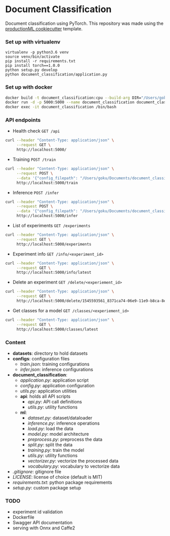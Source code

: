# Document Classification

Document classification using PyTorch. This repository was made using the [productionML cookiecutter](https://github.com/practicalAI/productionML) template.

### Set up with virtualenv
```
virtualenv -p python3.6 venv
source venv/bin/activate
pip install -r requirements.txt
pip install torch==1.0.0
python setup.py develop
python document_classification/application.py
```

### Set up with docker
```bash
docker build -t document_classification:cpu --build-arg DIR="/Users/goku/Documents/document_classification" -f Dockerfile.cpu .
docker run -d -p 5000:5000 --name document_classification document_classification:cpu
docker exec -it document_classification /bin/bash
```

### API endpoints
- Health check `GET /api`
```bash
curl --header "Content-Type: application/json" \
     --request GET \
     http://localhost:5000/
```

- Training `POST /train`
```bash
curl --header "Content-Type: application/json" \
     --request POST \
     --data '{"config_filepath": "/Users/goku/Documents/document_classification/configs/train.json"}' \
     http://localhost:5000/train
```

- Inference `POST /infer`
```bash
curl --header "Content-Type: application/json" \
     --request POST \
     --data '{"config_filepath": "/Users/goku/Documents/document_classification/configs/infer.json"}' \
     http://localhost:5000/infer
```

- List of experiments `GET /experiments`
```bash
curl --header "Content-Type: application/json" \
     --request GET \
     http://localhost:5000/experiments
```

- Experiment info `GET /info/<experiment_id>`
```bash
curl --header "Content-Type: application/json" \
     --request GET \
     http://localhost:5000/info/latest
```

- Delete an experiment `GET /delete/<experiement_id>`
```bash
curl --header "Content-Type: application/json" \
     --request GET \
     http://localhost:5000/delete/1545593561_8371ca74-06e9-11e9-b8ca-8e0065915101
```

- Get classes for a model `GET /classes/<experiement_id>`
```bash
curl --header "Content-Type: application/json" \
     --request GET \
     http://localhost:5000/classes/latest
```

### Content
- **datasets**: directory to hold datasets
- **configs**: configuration files
    - *train.json*: training configurations
    - *infer.json*: inference configurations
- **document_classification**:
    - *application.py*: application script
    - *config.py*: application configuration
    - *utils.py*: application utilities
    - **api**: holds all API scripts
        - *api.py*: API call definitions
        - *utils.py*: utility functions
    - **ml**:
        - *dataset.py*: dataset/dataloader
        - *inference.py*: inference operations
        - *load.py*: load the data
        - *model.py*: model architecture
        - *preprocess.py*: preprocess the data
        - *split.py*: split the data
        - *training.py*: train the model
        - *utils.py*: utility functions
        - *vectorizer.py*: vectorize the processed data
        - *vocabulary.py*: vocabulary to vectorize data
- *.gitignore*: gitignore file
- *LICENSE*: license of choice (default is MIT)
- *requirements.txt*: python package requirements
- *setup.py*: custom package setup


### TODO
- experiment id validation
- Dockerfile
- Swagger API documentation
- serving with Onnx and Caffe2

